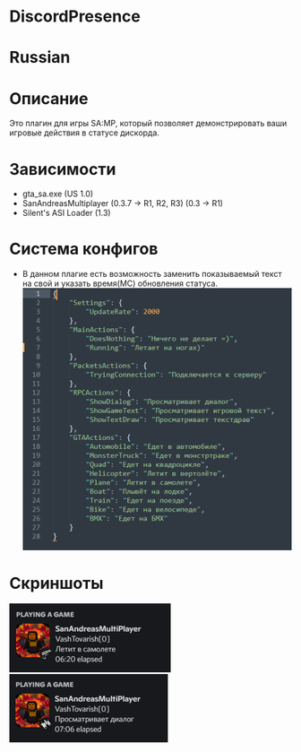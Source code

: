 # DiscordPresence

# Russian
# Описание
Это плагин для игры SA:MP, который позволяет демонстрировать ваши игровые действия в статусе дискорда.
# Зависимости
- gta_sa.exe (US 1.0)
- SanAndreasMultiplayer (0.3.7 -> R1, R2, R3) (0.3 -> R1)
- Silent's ASI Loader (1.3)
# Система конфигов
- В данном плагие есть возможность заменить показываемый текст на свой и указать время(МС) обновления статуса.
![](https://github.com/sizeoftrickster/DiscordPresence/blob/main/assets/Config.png)
# Скриншоты
![](https://github.com/sizeoftrickster/DiscordPresence/blob/main/assets/First.png)
![](https://github.com/sizeoftrickster/DiscordPresence/blob/main/assets/Second.png)
